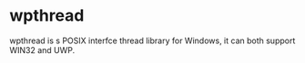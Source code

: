 # wpthread
wpthread is s POSIX interfce thread library for Windows, it can both support WIN32 and UWP.
